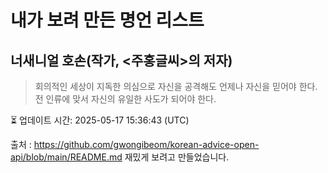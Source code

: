 # 내가 보려 만든 명언 리스트

##  너새니얼 호손(작가, <주홍글씨>의 저자)
> 회의적인 세상이 지독한 의심으로 자신을 공격해도 언제나 자신을 믿어야 한다. 전 인류에 맞서 자신의 유일한 사도가 되어야 한다.


⏳ 업데이트 시간: 2025-05-17 15:36:43 (UTC)

출처 : https://github.com/gwongibeom/korean-advice-open-api/blob/main/README.md
재밌게 보려고 만들었습니다.

